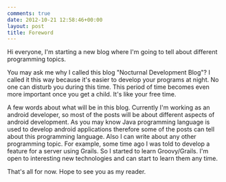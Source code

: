 ```yaml
---
comments: true
date: 2012-10-21 12:58:46+00:00
layout: post
title: Foreword
---
```


Hi everyone, I'm starting a new blog where I'm going to tell about different programming topics.

You may ask me why I called this blog "Nocturnal Development Blog"? I called it this way because it's easier to develop your programs at night. No one can disturb you during this time. This period of time becomes even more important once you get a child. It's like your free time.

A few words about what will be in this blog. Currently I'm working as an android developer, so most of the posts will be about different aspects of android development. As you may know Java programming language is used to develop android applications therefore some of the posts can tell about this programming language. Also I can write about any other programming topic. For example, some time ago I was told to develop a feature for a server using Grails. So I started to learn Groovy/Grails. I'm open to interesting new technologies and can start to learn them any time.

That's all for now. Hope to see you as my reader.
